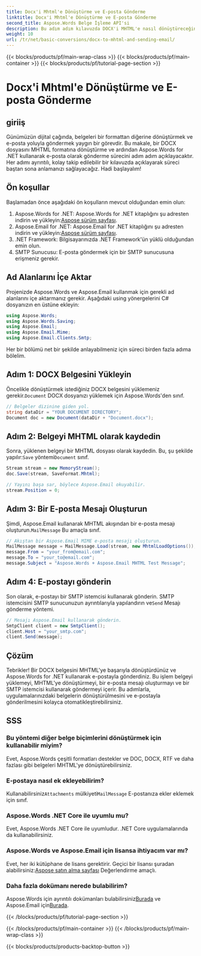 ```yaml
---
title: Docx'i Mhtml'e Dönüştürme ve E-posta Gönderme
linktitle: Docx'i Mhtml'e Dönüştürme ve E-posta Gönderme
second_title: Aspose.Words Belge İşleme API'si
description: Bu adım adım kılavuzda DOCX'i MHTML'e nasıl dönüştüreceğinizi ve Aspose.Words for .NET kullanarak e-postaları nasıl göndereceğinizi öğrenin. Kolay otomasyonla üretkenliğinizi artırın.
weight: 10
url: /tr/net/basic-conversions/docx-to-mhtml-and-sending-email/
---
```


{{< blocks/products/pf/main-wrap-class >}}
{{< blocks/products/pf/main-container >}}
{{< blocks/products/pf/tutorial-page-section >}}

# Docx'i Mhtml'e Dönüştürme ve E-posta Gönderme

## giriiş

Günümüzün dijital çağında, belgeleri bir formattan diğerine dönüştürmek ve e-posta yoluyla göndermek yaygın bir görevdir. Bu makale, bir DOCX dosyasını MHTML formatına dönüştürme ve ardından Aspose.Words for .NET kullanarak e-posta olarak gönderme sürecini adım adım açıklayacaktır. Her adımı ayrıntılı, kolay takip edilebilir bir kılavuzda açıklayarak süreci baştan sona anlamanızı sağlayacağız. Hadi başlayalım!

## Ön koşullar

Başlamadan önce aşağıdaki ön koşulların mevcut olduğundan emin olun:

1.  Aspose.Words for .NET: Aspose.Words for .NET kitaplığını şu adresten indirin ve yükleyin:[Aspose sürüm sayfası](https://releases.aspose.com/words/net/).
2.  Aspose.Email for .NET: Aspose.Email for .NET kitaplığını şu adresten indirin ve yükleyin:[Aspose sürüm sayfası](https://releases.aspose.com/email/net/).
3. .NET Framework: Bilgisayarınızda .NET Framework'ün yüklü olduğundan emin olun.
4. SMTP Sunucusu: E-posta göndermek için bir SMTP sunucusuna erişmeniz gerekir.

## Ad Alanlarını İçe Aktar

Projenizde Aspose.Words ve Aspose.Email kullanmak için gerekli ad alanlarını içe aktarmanız gerekir. Aşağıdaki using yönergelerini C# dosyanızın en üstüne ekleyin:

```csharp
using Aspose.Words;
using Aspose.Words.Saving;
using Aspose.Email;
using Aspose.Email.Mime;
using Aspose.Email.Clients.Smtp;
```

Her bir bölümü net bir şekilde anlayabilmeniz için süreci birden fazla adıma bölelim.

## Adım 1: DOCX Belgesini Yükleyin

 Öncelikle dönüştürmek istediğiniz DOCX belgesini yüklemeniz gerekir.`Document` DOCX dosyanızı yüklemek için Aspose.Words'den sınıf.

```csharp
// Belgeler dizinine giden yol.
string dataDir = "YOUR DOCUMENT DIRECTORY";
Document doc = new Document(dataDir + "Document.docx");
```

## Adım 2: Belgeyi MHTML olarak kaydedin

 Sonra, yüklenen belgeyi bir MHTML dosyası olarak kaydedin. Bu, şu şekilde yapılır:`Save` yöntemi`Document` sınıf.

```csharp
Stream stream = new MemoryStream();
doc.Save(stream, SaveFormat.Mhtml);

// Yayını başa sar, böylece Aspose.Email okuyabilir.
stream.Position = 0;
```

## Adım 3: Bir E-posta Mesajı Oluşturun

 Şimdi, Aspose.Email kullanarak MHTML akışından bir e-posta mesajı oluşturun.`MailMessage` Bu amaçla sınıf.

```csharp
// Akıştan bir Aspose.Email MIME e-posta mesajı oluşturun.
MailMessage message = MailMessage.Load(stream, new MhtmlLoadOptions());
message.From = "your_from@email.com";
message.To = "your_to@email.com";
message.Subject = "Aspose.Words + Aspose.Email MHTML Test Message";
```

## Adım 4: E-postayı gönderin

 Son olarak, e-postayı bir SMTP istemcisi kullanarak gönderin. SMTP istemcisini SMTP sunucunuzun ayrıntılarıyla yapılandırın ve`Send` Mesajı gönderme yöntemi.

```csharp
// Mesajı Aspose.Email kullanarak gönderin.
SmtpClient client = new SmtpClient();
client.Host = "your_smtp.com";
client.Send(message);
```

## Çözüm

Tebrikler! Bir DOCX belgesini MHTML'ye başarıyla dönüştürdünüz ve Aspose.Words for .NET kullanarak e-postayla gönderdiniz. Bu işlem belgeyi yüklemeyi, MHTML'ye dönüştürmeyi, bir e-posta mesajı oluşturmayı ve bir SMTP istemcisi kullanarak göndermeyi içerir. Bu adımlarla, uygulamalarınızdaki belgelerin dönüştürülmesini ve e-postayla gönderilmesini kolayca otomatikleştirebilirsiniz.

## SSS

### Bu yöntemi diğer belge biçimlerini dönüştürmek için kullanabilir miyim?
Evet, Aspose.Words çeşitli formatları destekler ve DOC, DOCX, RTF ve daha fazlası gibi belgeleri MHTML'ye dönüştürebilirsiniz.

### E-postaya nasıl ek ekleyebilirim?
 Kullanabilirsiniz`Attachments` mülkiyeti`MailMessage` E-postanıza ekler eklemek için sınıf.

### Aspose.Words .NET Core ile uyumlu mu?
Evet, Aspose.Words .NET Core ile uyumludur. .NET Core uygulamalarında da kullanabilirsiniz.

### Aspose.Words ve Aspose.Email için lisansa ihtiyacım var mı?
 Evet, her iki kütüphane de lisans gerektirir. Geçici bir lisansı şuradan alabilirsiniz:[Aspose satın alma sayfası](https://purchase.aspose.com/temporary-license/) Değerlendirme amaçlı.

### Daha fazla dokümanı nerede bulabilirim?
 Aspose.Words için ayrıntılı dokümanları bulabilirsiniz[Burada](https://reference.aspose.com/words/net/) ve Aspose.Email için[Burada](https://reference.aspose.com/email/net/).

{{< /blocks/products/pf/tutorial-page-section >}}

{{< /blocks/products/pf/main-container >}}
{{< /blocks/products/pf/main-wrap-class >}}

{{< blocks/products/products-backtop-button >}}
